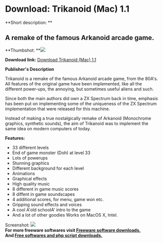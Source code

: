 # Download: Trikanoid (Mac) 1.1

**Short description: **

## A remake of the famous Arkanoid arcade game.

  
**Thumbshot: **![](http://www.freewarefiles.com/screenshot/trikanoid_md.jpg)   
  
**Download link:** [Download Trikanoid (Mac) 1.1](http://freesoftwares.boysofts.com/Trikanoid-Mac_program_79671.html)  
  

**Publisher's Description**  
  

Trikanoid is a remake of the famous Arkanoid arcade game, from the 80A's. All
features of the original game have been implemented, like all the different
power-ups, the annoying, but sometimes useful aliens and such.

Since both the main authors did own a ZX Spectrum back in time, emphasis has
been put on implementing some of the uniqueness of the ZX Spectrum
implementation that were released for this machine.

Instead of making a true nostalgically remake of Arkanoid (Monochrome
graphics, synthetic sounds), the aim of Trikanoid was to implement the same
idea on modern computers of today.

**Features:**

  * 33 different levels 
  * End of game monster (Doh) at level 33 
  * Lots of powerups 
  * Stunning graphics 
  * Different background for each level 
  * Animations 
  * Graphical effects 
  * High quality music 
  * 8 different in game music scores 
  * 8 diffent in game soundscapes 
  * 4 additional scores, for menu, game won etc. 
  * Gripping sound effects and voices 
  * A cool A'old schoolA' intro to the game 
  * And a lot of other goodies 
Works on MacOS X, Intel.

  
  
Screenshot: ![](http://www.freewarefiles.com/screenshot/trikanoid.jpg)  
**For more freeware softwares visit [Freeware software downloads.](http://freesoftwares.boysofts.com/)**   
**And [Free softwares and php script downloads.](http://www.boysofts.com/)**

